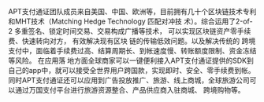 APT支付通证团队成员来自美国、中国、欧洲等，目前拥有几十个区块链技术专利和MHT技术（Matching Hedge Technology 匹配对冲技 术）。综合运用了2-of-2 多重签名、锁定时间交易、交易构成广播等技术， 可以实现区块链资产零手续费、快速转向对方， 有效解决现有区块 链的传输低效问题。以及解决传统的 跨境支付中，面临着手续费过高、结算周期长、到帐速度慢、转账额度限制、资金冻结等风险。 在应用落 地方面全球商家可以一键便利接入APT支付通证提供的SDK到自己的app中，就可以接受全世界用户跨国款，实现即时、安全、零手续费到帐。 同时APT支付通证还可以应用到广告投放推广、旅游、线上商城，全球旅游公司可以通过万国支付平台进行旅游资源整合、产品供应商入驻商城、 跨境购物等。
